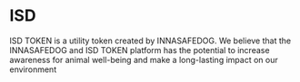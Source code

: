 # ISD
ISD TOKEN is a utility token created by INNASAFEDOG. We believe that the INNASAFEDOG and ISD TOKEN platform has the potential to increase awareness for animal well-being and make a long-lasting impact on our environment

